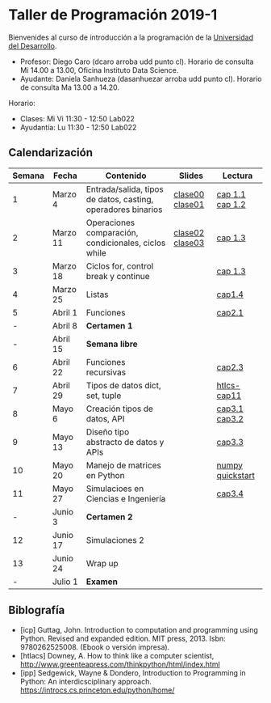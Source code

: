 # Taller de Programación 2019-1

Bienvenides al curso de introducción a la programación de la [Universidad del Desarrollo](http://www.udd.cl).

* Profesor: Diego Caro (dcaro arroba udd punto cl). Horario de consulta Mi 14.00 a 13.00, Oficina Instituto Data Science.
* Ayudante: Daniela Sanhueza (dasanhuezar arroba udd punto cl).  Horario de consulta Ma 13.00 a 14.20. 

Horario:

* Clases: Mi Vi 11:30 - 12:50 Lab022
* Ayudantía: Lu 11:30 - 12:50 Lab022

## Calendarización

Semana | Fecha | Contenido | Slides | Lectura 
------ | ----- | --------- | ------ | -------
1 | Marzo 4 | Entrada/salida, tipos de datos, casting, operadores binarios | [clase00](./clases/clase00-welcome.pdf) [clase01](./clases/clase01-variables.pdf)  | [cap 1.1](https://introcs.cs.princeton.edu/python/11hello)  [cap 1.2](https://introcs.cs.princeton.edu/python/12types) 
2 | Marzo 11 | Operaciones comparación, condicionales, ciclos while | [clase02](clases/clase02-expresiones.pdf) [clase03](clases/clase03-ciclos.pdf) | [cap 1.3](https://introcs.cs.princeton.edu/python/13flow/)
3 | Marzo 18 | Ciclos for, control break y continue |  | [cap 1.3](https://introcs.cs.princeton.edu/python/13flow/)
4 | Marzo 25 | Listas |  | [cap1.4](https://introcs.cs.princeton.edu/python/14array/)
5 | Abril 1 | Funciones |  | [cap2.1](https://introcs.cs.princeton.edu/python/21function/)
\- | Abril 8 | **Certamen 1** | | 
\- | Abril 15 | **Semana libre** | |
6 | Abril 22 | Funciones recursivas | | [cap2.3](https://introcs.cs.princeton.edu/python/23recursion/)
7 | Abril 29 | Tipos de datos dict, set, tuple | | [htlcs-cap11](http://www.greenteapress.com/thinkpython/html/thinkpython012.html)
8 | Mayo 6 | Creación tipos de datos, API | | [cap3.1](https://introcs.cs.princeton.edu/python/31datatype/) [cap3.2](https://introcs.cs.princeton.edu/python/32class/)
9 | Mayo 13 | Diseño tipo abstracto de datos y APIs | | [cap3.3](https://introcs.cs.princeton.edu/python/33design/)
10 | Mayo 20 | Manejo de matrices en Python |  | [numpy quickstart](https://docs.scipy.org/doc/numpy-1.16.1/user/quickstart.html)
11 | Mayo 27 | Simulacioes en Ciencias e Ingeniería | | [cap3.4](https://introcs.cs.princeton.edu/python/34nbody/)
 \- | Junio 3 | **Certamen 2** |  | 
12 | Junio 17 | Simulaciones 2 |  |
13 | Junio 24 | Wrap up |  |
\- | Julio 1 | **Examen** |  | 

## Biblografía
* [icp] Guttag, John. Introduction to computation and programming using Python. Revised and expanded edition. MIT press, 2013. Isbn: 9780262525008. (Ebook o versión impresa).
* [htlacs] Downey, A. How to think like a computer scientist, http://www.greenteapress.com/thinkpython/html/index.html
* [ipp] Sedgewick, Wayne & Dondero, Introduction to Programming in Python: An interdicsciplinary approach. https://introcs.cs.princeton.edu/python/home/ 
